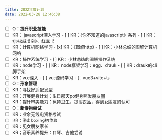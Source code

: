 ```yaml
---
title: 2022年度计划
date: 2022-03-28 12:46:38
---
```


- [ ]  O：**提升职业技能**
  - [ ]  KR： javascript深入学习
    - [ ]  KR：《你不知道的javascript》系列
    - [ ]  KR：《js权威指南》、红宝书
  - [ ]  KR：计算机网络学习
    - [x]  KR：《图解http》
    - [ ]  KR：小林总结的图解计算机网络
  - [ ]  KR：操作系统学习
    - [ ]  KR：小林总结的图解操作系统
  - [ ]  KR：node学习
    - [ ]  KR：node框架学习：egg、drauk
    - [ ]  KR：drauk的cli脚手架
  - [ ]  KR：vue深入
    - [ ]  vue源码学习
    - [ ]  vue3+vite+ts
- [ ]  O：**形象管理**
  - [ ]  KR：寻找好适配发型
  - [ ]  KR：开展健身计划：生日那天po健身照发朋友圈
  - [ ]  KR：提升审美能力：保持卫生，提高衣品，得到女朋友的认可
- [ ]  O：**新事物尝试**
  - [ ]  KR：业余无线电资格考试
  - [ ]  KR：拳击boxing初体验
  - [ ]  KR：见女朋友家长
  - [ ]  KR；音乐素养提升：口琴、吉他尝试